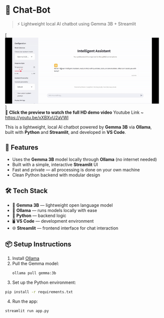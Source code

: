 # 💬 Chat-Bot 

> ⚡️ Lightweight local AI chatbot using Gemma 3B + Streamlit

[![Chat-Bot Demo](chatbot.gif)]
<br>
🎥 **Click the preview to watch the full HD demo video**
Youtube Link ~ https://youtu.be/xXBXvU2aVWI 

This is a lightweight, local AI chatbot powered by **Gemma 3B** via **Ollama**, built with **Python** and **Streamlit**, and developed in **VS Code**.


## 🚀 Features

- Uses the **Gemma 3B** model locally through **Ollama** (no internet needed)
- Built with a simple, interactive **Streamlit** UI
- Fast and private — all processing is done on your own machine
- Clean Python backend with modular design

## 🛠️ Tech Stack

- 🧠 **Gemma 3B** — lightweight open language model
- 🧪 **Ollama** — runs models locally with ease
- 🐍 **Python** — backend logic
- 🖥️ **VS Code** — development environment
- 🌐 **Streamlit** — frontend interface for chat interaction

## 📦 Setup Instructions

1. Install [Ollama](https://ollama.com)
2. Pull the Gemma model:
   ```bash
   ollama pull gemma:3b

3. Set up the Python environment:
  ```bash
  pip install -r requirements.txt
  ```

4. Run the app:
  ```bash
  streamlit run app.py
  ```
  
